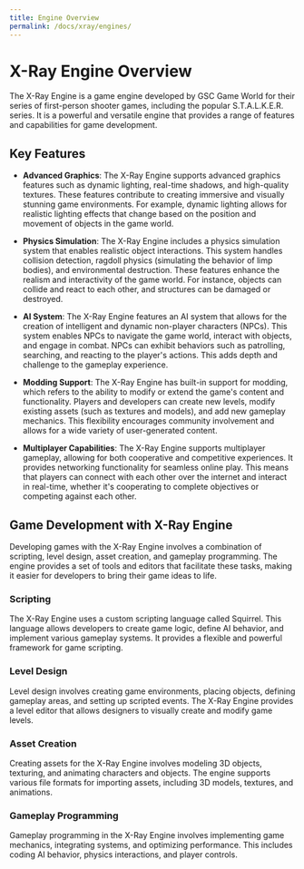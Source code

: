 ```yaml
---
title: Engine Overview
permalink: /docs/xray/engines/
---
```


# X-Ray Engine Overview

The X-Ray Engine is a game engine developed by GSC Game World for their series of first-person shooter games, including the popular S.T.A.L.K.E.R. series. It is a powerful and versatile engine that provides a range of features and capabilities for game development.

## Key Features

- **Advanced Graphics**: The X-Ray Engine supports advanced graphics features such as dynamic lighting, real-time shadows, and high-quality textures. These features contribute to creating immersive and visually stunning game environments. For example, dynamic lighting allows for realistic lighting effects that change based on the position and movement of objects in the game world.

- **Physics Simulation**: The X-Ray Engine includes a physics simulation system that enables realistic object interactions. This system handles collision detection, ragdoll physics (simulating the behavior of limp bodies), and environmental destruction. These features enhance the realism and interactivity of the game world. For instance, objects can collide and react to each other, and structures can be damaged or destroyed.

- **AI System**: The X-Ray Engine features an AI system that allows for the creation of intelligent and dynamic non-player characters (NPCs). This system enables NPCs to navigate the game world, interact with objects, and engage in combat. NPCs can exhibit behaviors such as patrolling, searching, and reacting to the player's actions. This adds depth and challenge to the gameplay experience.

- **Modding Support**: The X-Ray Engine has built-in support for modding, which refers to the ability to modify or extend the game's content and functionality. Players and developers can create new levels, modify existing assets (such as textures and models), and add new gameplay mechanics. This flexibility encourages community involvement and allows for a wide variety of user-generated content.

- **Multiplayer Capabilities**: The X-Ray Engine supports multiplayer gameplay, allowing for both cooperative and competitive experiences. It provides networking functionality for seamless online play. This means that players can connect with each other over the internet and interact in real-time, whether it's cooperating to complete objectives or competing against each other.

## Game Development with X-Ray Engine

Developing games with the X-Ray Engine involves a combination of scripting, level design, asset creation, and gameplay programming. The engine provides a set of tools and editors that facilitate these tasks, making it easier for developers to bring their game ideas to life.

### Scripting

The X-Ray Engine uses a custom scripting language called Squirrel. This language allows developers to create game logic, define AI behavior, and implement various gameplay systems. It provides a flexible and powerful framework for game scripting.

### Level Design

Level design involves creating game environments, placing objects, defining gameplay areas, and setting up scripted events. The X-Ray Engine provides a level editor that allows designers to visually create and modify game levels.

### Asset Creation

Creating assets for the X-Ray Engine involves modeling 3D objects, texturing, and animating characters and objects. The engine supports various file formats for importing assets, including 3D models, textures, and animations.

### Gameplay Programming

Gameplay programming in the X-Ray Engine involves implementing game mechanics, integrating systems, and optimizing performance. This includes coding AI behavior, physics interactions, and player controls.
